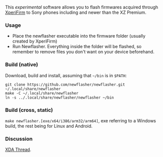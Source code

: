 This *experimental* software allows you to flash firmwares acquired through [XperiFirm](https://forum.xda-developers.com/crossdevice-dev/sony/pc-xperifirm-xperia-firmware-downloader-t2834142) to Sony phones including and newer than the XZ  Premium. 

### Usage

- Place the newflasher executable into the firmware folder (usually created by XperiFirm)
- Run Newflasher. Everything inside the folder will be flashed, so remember to remove files you don't want on your device beforehand. 

### Build (native)

Download, build and install, assuming that `~/bin` is in `$PATH`:

    git clone https://github.com/newflasher/newflasher.git ~/.local/share/newflasher
    make -C ~/.local/share/newflasher
    ln -s ../.local/share/newflasher/newflasher ~/bin

### Build (cross, static)

`make newflasher.[exe/x64/i386/arm32/arm64]`, exe referring to a Windows build, the rest being for Linux and Android. 

### Discussion

[XDA Thread](https://forum.xda-developers.com/crossdevice-dev/sony/progress-newflasher-xperia-command-line-t3619426). 
